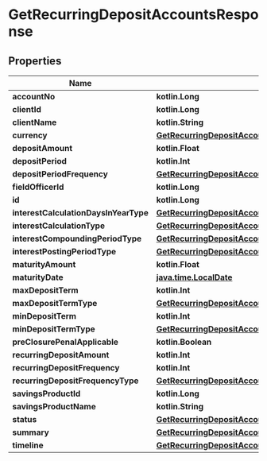 
# GetRecurringDepositAccountsResponse

## Properties
| Name | Type | Description | Notes |
| ------------ | ------------- | ------------- | ------------- |
| **accountNo** | **kotlin.Long** |  |  [optional] |
| **clientId** | **kotlin.Long** |  |  [optional] |
| **clientName** | **kotlin.String** |  |  [optional] |
| **currency** | [**GetRecurringDepositAccountsCurrency**](GetRecurringDepositAccountsCurrency.md) |  |  [optional] |
| **depositAmount** | **kotlin.Float** |  |  [optional] |
| **depositPeriod** | **kotlin.Int** |  |  [optional] |
| **depositPeriodFrequency** | [**GetRecurringDepositAccountsDepositPeriodFrequency**](GetRecurringDepositAccountsDepositPeriodFrequency.md) |  |  [optional] |
| **fieldOfficerId** | **kotlin.Long** |  |  [optional] |
| **id** | **kotlin.Long** |  |  [optional] |
| **interestCalculationDaysInYearType** | [**GetRecurringDepositAccountsInterestCalculationDaysInYearType**](GetRecurringDepositAccountsInterestCalculationDaysInYearType.md) |  |  [optional] |
| **interestCalculationType** | [**GetRecurringDepositAccountsInterestCalculationType**](GetRecurringDepositAccountsInterestCalculationType.md) |  |  [optional] |
| **interestCompoundingPeriodType** | [**GetRecurringDepositAccountsInterestCompoundingPeriodType**](GetRecurringDepositAccountsInterestCompoundingPeriodType.md) |  |  [optional] |
| **interestPostingPeriodType** | [**GetRecurringDepositAccountsInterestPostingPeriodType**](GetRecurringDepositAccountsInterestPostingPeriodType.md) |  |  [optional] |
| **maturityAmount** | **kotlin.Float** |  |  [optional] |
| **maturityDate** | [**java.time.LocalDate**](java.time.LocalDate.md) |  |  [optional] |
| **maxDepositTerm** | **kotlin.Int** |  |  [optional] |
| **maxDepositTermType** | [**GetRecurringDepositAccountsMaxDepositTermType**](GetRecurringDepositAccountsMaxDepositTermType.md) |  |  [optional] |
| **minDepositTerm** | **kotlin.Int** |  |  [optional] |
| **minDepositTermType** | [**GetRecurringDepositAccountsMinDepositTermType**](GetRecurringDepositAccountsMinDepositTermType.md) |  |  [optional] |
| **preClosurePenalApplicable** | **kotlin.Boolean** |  |  [optional] |
| **recurringDepositAmount** | **kotlin.Int** |  |  [optional] |
| **recurringDepositFrequency** | **kotlin.Int** |  |  [optional] |
| **recurringDepositFrequencyType** | [**GetRecurringDepositAccountsRecurringDepositFrequencyType**](GetRecurringDepositAccountsRecurringDepositFrequencyType.md) |  |  [optional] |
| **savingsProductId** | **kotlin.Long** |  |  [optional] |
| **savingsProductName** | **kotlin.String** |  |  [optional] |
| **status** | [**GetRecurringDepositAccountsStatus**](GetRecurringDepositAccountsStatus.md) |  |  [optional] |
| **summary** | [**GetRecurringDepositAccountsSummary**](GetRecurringDepositAccountsSummary.md) |  |  [optional] |
| **timeline** | [**GetRecurringDepositAccountsTimeline**](GetRecurringDepositAccountsTimeline.md) |  |  [optional] |



